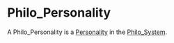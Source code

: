 # Philo_Personality

A Philo_Personality is a [Personality](70000000.md) in the [Philo_System](645001.md).